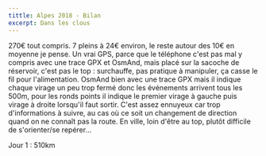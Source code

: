 ```yaml
---
tittle: Alpes 2018 - Bilan
excerpt: Dans les clous
---
```


270€ tout compris. 7 pleins à 24€ environ, le reste autour des 10€ en moyenne je pense.
Un vrai GPS, parce que le téléphone c'est pas mal y compris avec une trace GPX et OsmAnd, mais placé sur la sacoche de réservoir, c'est pas le top : surchauffe, pas pratique à manipuler, ça casse le fil pour l'alimentation.
OsmAnd bien avec une trace GPX mais il indique chaque virage un peu trop fermé donc les événements arrivent tous les 500m, pour les ronds points il indique le premier virage à gauche puis virage à droite lorsqu'il faut sortir. C'est assez ennuyeux car trop d'informations à suivre, au cas où ce soit un changement de direction quand on ne connaît pas la route.
En ville, loin d'être au top, plutôt difficile de s'orienter/se repérer…

Jour 1 : 510km

